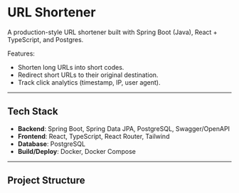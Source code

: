 # URL Shortener

A production-style URL shortener built with Spring Boot (Java), React + TypeScript, and Postgres.

Features:
- Shorten long URLs into short codes.
- Redirect short URLs to their original destination.
- Track click analytics (timestamp, IP, user agent).

---

## Tech Stack
- **Backend**: Spring Boot, Spring Data JPA, PostgreSQL, Swagger/OpenAPI
- **Frontend**: React, TypeScript, React Router, Tailwind
- **Database**: PostgreSQL
- **Build/Deploy**: Docker, Docker Compose

---

## Project Structure


